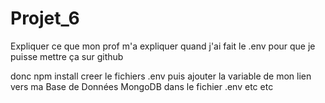 # Projet_6

Expliquer ce que mon prof m'a expliquer quand j'ai fait le .env pour que je puisse mettre ça sur github 

donc npm install 
creer le fichiers .env
puis ajouter la variable de mon lien vers ma Base de Données MongoDB dans le fichier .env etc etc 
